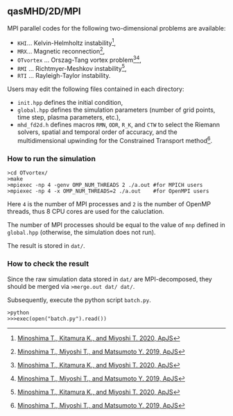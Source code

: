 ## qasMHD/2D/MPI
MPI parallel codes for the following two-dimensional problems are available:
- `KHI`... Kelvin-Helmholtz instability[^1],
- `MRX`... Magnetic reconnection[^2],
- `OTvortex` ... Orszag-Tang vortex problem[^1][^2],
- `RMI` ... Richtmyer-Meshkov instability[^1],
- `RTI` ... Rayleigh-Taylor instability.

Users may edit the following files contained in each directory:
- `init.hpp` defines the initial condition,
- `global.hpp` defines the simulation parameters (number of grid points, time step, plasma parameters, etc.),
- `mhd_fd2d.h` defines macros `RMN`, `ODR`, `R_K`, and `CTW` to select the Riemann solvers, spatial and temporal order of accuracy, and the multidimensional upwinding for the Constrained Transport method[^2].

### How to run the simulation
```
>cd OTvortex/
>make
>mpiexec -np 4 -genv OMP_NUM_THREADS 2 ./a.out #for MPICH users
>mpiexec -np 4 -x OMP_NUM_THREADS=2 ./a.out    #for OpenMPI users
```
Here `4` is the number of MPI processes and `2` is the number of OpenMP threads, thus 8 CPU cores are used for the caluclation.

The number of MPI processes should be equal to the value of `mnp` defined in `global.hpp` (otherwise, the simulation does not run).

The result is stored in `dat/`.

### How to check the result
Since the raw simulation data stored in `dat/` are MPI-decomposed, they should be merged via `>merge.out dat/ dat/`.

Subsequently, execute the python script `batch.py`.
```
>python
>>>exec(open("batch.py").read())
```

[^1]: [Minoshima T., Kitamura K., and Miyoshi T. 2020, ApJS](https://iopscience.iop.org/article/10.3847/1538-4365/ab8aee/meta)
[^2]: [Minoshima T., Miyoshi T., and Matsumoto Y. 2019, ApJS](https://iopscience.iop.org/article/10.3847/1538-4365/ab1a36/meta)
